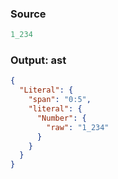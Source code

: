 ### Source
```js parse:expr check-format:no
1_234
```

### Output: ast
```json
{
  "Literal": {
    "span": "0:5",
    "literal": {
      "Number": {
        "raw": "1_234"
      }
    }
  }
}
```
